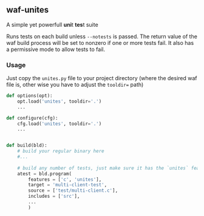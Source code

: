 ## waf-unites

A simple yet powerfull **uni**t **tes**t suite


Runs tests on each build unless `--notests` is passed. The return value of the waf build process will be set to nonzero if one or more tests fail. It also has a permissive mode to allow tests to fail.

### Usage

Just copy the `unites.py` file to your project directory (where the desired waf file is, other wise you have to adjust the `tooldir=` path)

```python
def options(opt):
    opt.load('unites', tooldir='.')
    ...

def configure(cfg):
    cfg.load('unites', tooldir='.')
    ...


def build(bld):
    # build your regular binary here
    #...
    
    # build any number of tests, just make sure it has the `unites` feature
	atest = bld.program(
		features = ['c', 'unites'],
		target = 'multi-client-test',
		source = ['test/multi-client.c'],
		includes = ['src'],
		...
		)

```
